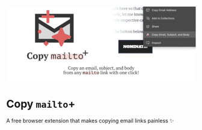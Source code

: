 <p align="center">
    <img alt="Copy mailto+" src="./banner.png">
</p>

# Copy `mailto`+

A free browser extension that makes copying email links painless ✨
